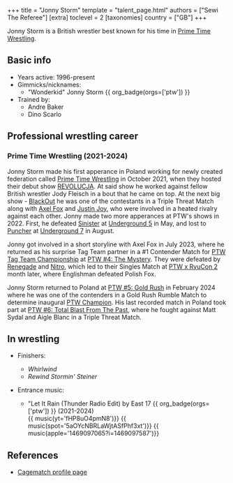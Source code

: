 +++
title = "Jonny Storm"
template = "talent_page.html"
authors = ["Sewi The Referee"]
[extra]
toclevel = 2
[taxonomies]
country = ["GB"]
+++

Jonny Storm is a British wrestler best known for his time in [Prime Time Wrestling](@/o/ptw.md).

## Basic info

* Years active: 1996-present
* Gimmicks/nicknames:
  - "Wonderkid" Jonny Storm {{ org_badge(orgs=['ptw']) }}
* Trained by:
  - Andre Baker
  - Dino Scarlo
 
## Professional wrestling career

### Prime Time Wrestling (2021-2024)

Jonny Storm made his first apperance in Poland working for newly created federation called [Prime Time Wrestling](@/o/ptw.md) in October 2021, when they hosted their debut show [REVOLUCJA](@/e/ptw/2021-10-09-ptw-1-revolucja.md). At said show he worked against fellow British wrestler Jody Fleisch in a bout that he came on top. At the next big show - [BlackOut](@/e/ptw/2022-02-19-ptw-2-blackout.md) he was one of the contestants in a Triple Threat Match along with [Axel Fox](@/w/axel-fox.md) and [Justin Joy](@/w/justin-joy.md), who were involved in a heated rivalry against each other. Jonny made two more apperances at PTW's shows in 2022. First, he defeated [Sinister](@/w/sinister.md) at [Underground 5](@/e/ptw/2022-05-29-ptw-underground-5.md) in May, and lost to [Puncher](@/w/puncher.md) at [Underground 7](@/e/ptw/2022-08-28-ptw-underground-7.md) in August.

Jonny got involved in a short storyline with Axel Fox in July 2023, where he returned as his surprise Tag Team partner in a #1 Contender Match for [PTW Tag Team Championship](@/c/ptw-tag-team-championship.md) at [PTW #4: The Mystery](@/e/ptw/2023-06-25-ptw-4-mystery.md). They were defeated by [Renegade](@/w/renegade.md) and [Nitro](@/w/nitro.md), which led to their Singles Match at [PTW x RyuCon 2](@/e/ptw/2023-07-16-ptw-x-ryucon.md) month later, where Englishman defeated Polish Fox. 

Jonny Storm returned to Poland at [PTW #5: Gold Rush](@/e/ptw/2024-02-03-ptw-5-gold-rush.md) in February 2024 where he was one of the contenders in a Gold Rush Rumble Match to determine inaugural [PTW Champion](@/w/ptw-championship.md). His last recorded match in Poland took part at [PTW #6: Total Blast From The Past](@/e/ptw/2024-05-11-ptw-6.md), where he fought against Matt Sydal and Aigle Blanc in a Triple Threat Match.

## In wrestling

* Finishers:
  - _Whirlwind_
  - _Rewind Stormin' Steiner_
 
* Entrance music:
  - "Let It Rain (Thunder Radio Edit) by East 17
    {{ org_badge(orgs=['ptw']) }} (2021-2024) <br>
    {{ music(yt='fHP8uO4pmN8')}}
    {{ music(spot='5aOYcNBRLaWjtASfPhf3xt')}}
    {{ music(apple='1469097065?i=1469097587')}}

## References

* [Cagematch profile page](https://www.cagematch.net/?id=2&nr=467)
